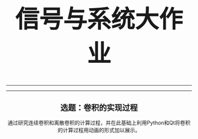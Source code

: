 <html>
    <head>
        <title>Hello Everybody!</title>
        <style type="text/css">
        div{
            position: absolute;
            width: 230px;
            height: 80px;
            border:3px solid #000;
            color: #000;
            font-weight:bold;
            font-size: 17px;
            text-align: center;
        }
        </style>
    </head>
    <body>
            <h1 style="text-align:center;font-style: normal;font-size:65px;">信号与系统大作业<br/>
        </h1>
        <hr/>
        <hr/>
            <h2 style="text-align:center">选题：卷积的实现过程</h2>
            <p style="text-align:center">通过研究连续卷积和离散卷积的计算过程，并在此基础上利用Python和Qt将卷积的计算过程用动画的形式加以展示。</p>
    </body>
</html>
